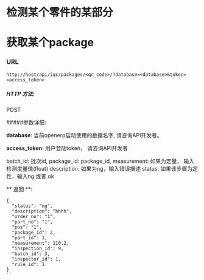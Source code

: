 # 检测某个零件的某部分

# 获取某个package

### URL

`http://host/api/iqc/packages/<qr_code>/?database=<database>&token=<access_token>`

##### HTTP 方法:
POST

#####参数详细:

**database**: 当前openerp启动使用的数据名字, 请咨询API开发者。

**access_token**:  用户登陆token， 请咨询API开发者

batch_id: 批次id,
package_id: package_id,
measurement: 如果为定量， 输入检测度量值(float)
description: 如果为ng，输入错误描述
status: 如果该步骤为定性，输入ng 或者 ok

** 返回 **:

```
{
  "status": "ng",
  "description": "hhhh",
  "order_no": "1",
  "part_no": "1",
  "pos": "1",
  "package_id": 2,
  "part_id": 1,
  "measurement": 110.2,
  "inspection_id": 9,
  "batch_id": 3,
  "inspector_id": 1,
  "rule_id": 1
}
``
